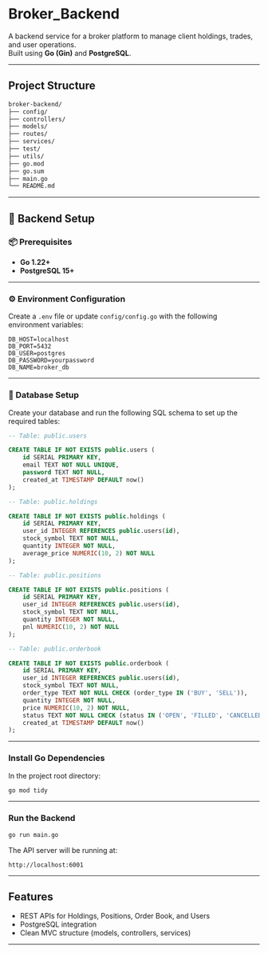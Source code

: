# Broker_Backend
A backend service for a broker platform to manage client holdings, trades, and user operations.  
Built using **Go (Gin)** and **PostgreSQL**.

---

## Project Structure  

```bash
broker-backend/
├── config/
├── controllers/
├── models/
├── routes/
├── services/
├── test/
├── utils/
├── go.mod
├── go.sum
├── main.go
└── README.md
```

---

## 🚀 Backend Setup  

### 📦 Prerequisites  

- **Go 1.22+**
- **PostgreSQL 15+**

---

### ⚙️ Environment Configuration  

Create a `.env` file or update `config/config.go` with the following environment variables:

```env
DB_HOST=localhost
DB_PORT=5432
DB_USER=postgres
DB_PASSWORD=yourpassword
DB_NAME=broker_db
```

---

### 🐘 Database Setup  

Create your database and run the following SQL schema to set up the required tables:

```sql
-- Table: public.users

CREATE TABLE IF NOT EXISTS public.users (
    id SERIAL PRIMARY KEY,
    email TEXT NOT NULL UNIQUE,
    password TEXT NOT NULL,
    created_at TIMESTAMP DEFAULT now()
);

-- Table: public.holdings

CREATE TABLE IF NOT EXISTS public.holdings (
    id SERIAL PRIMARY KEY,
    user_id INTEGER REFERENCES public.users(id),
    stock_symbol TEXT NOT NULL,
    quantity INTEGER NOT NULL,
    average_price NUMERIC(10, 2) NOT NULL
);

-- Table: public.positions

CREATE TABLE IF NOT EXISTS public.positions (
    id SERIAL PRIMARY KEY,
    user_id INTEGER REFERENCES public.users(id),
    stock_symbol TEXT NOT NULL,
    quantity INTEGER NOT NULL,
    pnl NUMERIC(10, 2) NOT NULL
);

-- Table: public.orderbook

CREATE TABLE IF NOT EXISTS public.orderbook (
    id SERIAL PRIMARY KEY,
    user_id INTEGER REFERENCES public.users(id),
    stock_symbol TEXT NOT NULL,
    order_type TEXT NOT NULL CHECK (order_type IN ('BUY', 'SELL')),
    quantity INTEGER NOT NULL,
    price NUMERIC(10, 2) NOT NULL,
    status TEXT NOT NULL CHECK (status IN ('OPEN', 'FILLED', 'CANCELLED')),
    created_at TIMESTAMP DEFAULT now()
);
```

---

### Install Go Dependencies  

In the project root directory:

```bash
go mod tidy
```

---

###  Run the Backend  

```bash
go run main.go
```

The API server will be running at:

```
http://localhost:6001
```

---

## Features  

- REST APIs for Holdings, Positions, Order Book, and Users
- PostgreSQL integration
- Clean MVC structure (models, controllers, services)

---

